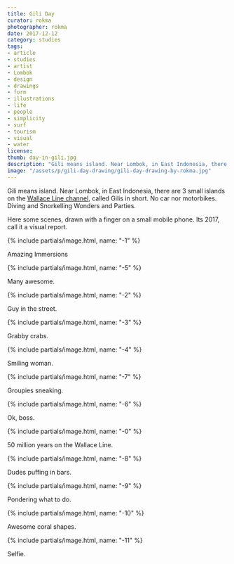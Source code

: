 ```yaml
---
title: Gili Day
curator: rokma
photographer: rokma
date: 2017-12-12
category: studies
tags:
- article
- studies
- artist
- Lombok
- design
- drawings
- form
- illustrations
- life
- people
- simplicity
- surf
- tourism
- visual
- water
license:
thumb: day-in-gili.jpg
description: "Gili means island. Near Lombok, in East Indonesia, there are 3 small islands on the Wallace Line channel, called Gilis in short. No car nor motorbikes. Diving and Snorkelling Wonders and Parties. Here some scenes, drawn with a finger on a small mobile phone. Its 2017, call it a visual report."
image: "/assets/p/gili-day-drawing/gili-day-drawing-by-rokma.jpg"
---
```


Gili means island. Near Lombok, in East Indonesia, there are 3 small islands on the [Wallace Line channel](https://en.wikipedia.org/wiki/Wallace_Line), called Gilis in short. No car nor motorbikes. Diving and Snorkelling Wonders and Parties.

Here some scenes, drawn with a finger on a small mobile phone. Its 2017, call it a visual report.

{% include partials/image.html, name: "-1" %}

Amazing Immersions

{% include partials/image.html, name: "-5" %}

Many awesome.

{% include partials/image.html, name: "-2" %}

Guy in the street.

{% include partials/image.html, name: "-3" %}

Grabby crabs.

{% include partials/image.html, name: "-4" %}

Smiling woman.

{% include partials/image.html, name: "-7" %}

Groupies sneaking.

{% include partials/image.html, name: "-6" %}

Ok, boss.

{% include partials/image.html, name: "-0" %}

50 million years on the Wallace Line.

{% include partials/image.html, name: "-8" %}

Dudes puffing in bars.

{% include partials/image.html, name: "-9" %}

Pondering what to do.

{% include partials/image.html, name: "-10" %}

Awesome coral shapes.

{% include partials/image.html, name: "-11" %}

Selfie.
